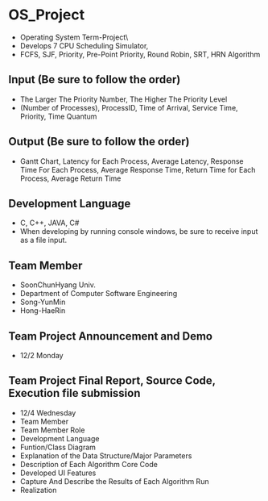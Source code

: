# OS_Project

* Operating System Term-Project\
* Develops 7 CPU Scheduling Simulator\,
* FCFS, SJF, Priority, Pre-Point Priority, Round Robin, SRT, HRN Algorithm

## Input (Be sure to follow the order)
* The Larger The Priority Number, The Higher The Priority Level
* (Number of Processes), ProcessID, Time of Arrival, Service Time, Priority, Time Quantum

## Output (Be sure to follow the order)
* Gantt Chart, Latency for Each Process, Average Latency, Response Time For Each Process, Average Response Time,
Return Time for Each Process, Average Return Time

## Development Language
* C, C++, JAVA, C#
* When developing by running console windows, be sure to receive input as a file input.

## Team Member
* SoonChunHyang Univ. 
* Department of Computer Software Engineering
* Song-YunMin
* Hong-HaeRin

## Team Project Announcement and Demo
* 12/2 Monday

## Team Project Final Report, Source Code, Execution file submission
* 12/4 Wednesday
* Team Member
* Team Member Role
* Development Language
* Funtion/Class Diagram 
* Explanation of the Data Structure/Major Parameters
* Description of Each Algorithm Core Code
* Developed UI Features
* Capture And Describe the Results of Each Algorithm Run
* Realization
